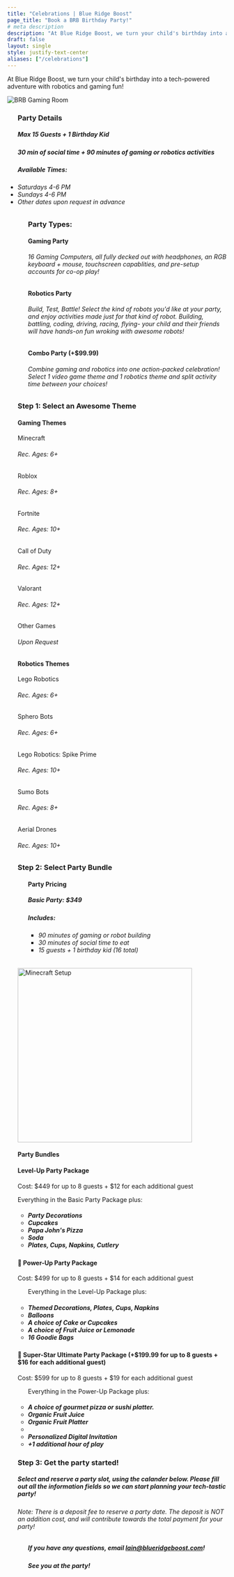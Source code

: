 ```yaml
---
title: "Celebrations | Blue Ridge Boost"
page_title: "Book a BRB Birthday Party!"
# meta description
description: "At Blue Ridge Boost, we turn your child's birthday into a tech-powered adventure with robotics and gaming fun!"
draft: false
layout: single
style: justify-text-center
aliases: ["/celebrations"]
---
```


<p>At Blue Ridge Boost, we turn your child's birthday into a tech-powered adventure with robotics and gaming fun!</p>
<img src="images/wideroom.webp" alt="BRB Gaming Room">
<!--<img src="images/fullroom.jpg" alt="BRB Gaming Room" width="500">-->
    <ul>
    <h3>Party Details</h3>
    <h5><strong>Max 15 Guests + 1 Birthday Kid</strong></h5>
    <h5><strong>30 min of social time + 90 minutes of gaming or robotics activities</strong></h5>    
    <h5><strong>Available Times:</strong></h5> 
    <h6><li>Saturdays 4-6 PM</li>
    <li>Sundays 4-6 PM</li>
    <li>Other dates upon request in advance</li></h6>
<div class="container section">
<ul>
<h3>Party Types:</h3>
<h4><strong>Gaming Party</strong></h4>
<h6>16 Gaming Computers, all fully decked out with headphones, an RGB keyboard + mouse, touchscreen capablities, and pre-setup accounts for co-op play!</h6>
<h4><strong>Robotics Party</strong></h4>
<h6>Build, Test, Battle! Select the kind of robots you'd like at your party, and enjoy activities made just for that kind of robot. Building, battling, coding, driving, racing, flying- your child and their friends will have hands-on fun wroking with awesome robots!</h6>
<h4><strong>Combo Party (+$99.99)</strong></h4>
<h6>Combine gaming and robotics into one action-packed celebration! Select 1 video game theme and 1 robotics theme and split activity time between your choices!</h6>
</ul>
</div>



<div class="container section">
    <!--This needs to be in a row-->
    <h3>Step 1: Select an Awesome Theme</h3>
    <!--Make this a banner-->
    <div class="row row-cols-3">
        <div class="theme-card">
            <h4>Gaming Themes</h4>
            <!--Subtitle Needed-->
            <body>Minecraft</body> 
            <h6>Rec. Ages: 6+</h6>
            <body>Roblox</body> 
            <h6>Rec. Ages: 8+</h6>
            <body>Fortnite</body>
            <h6>Rec. Ages: 10+</h6>
            <body>Call of Duty</body>
            <h6>Rec. Ages: 12+</h6>
            <body>Valorant</body>
            <h6>Rec. Ages: 12+</h6>
            <body>Other Games</body> 
            <h6>Upon Request</h6>
        </div>
        <div class="theme-card">
            <h4>Robotics Themes</h4>
            <body>Lego Robotics</body> 
            <h6>Rec. Ages: 6+</h6>
            <body>Sphero Bots</body> 
            <h6>Rec. Ages: 6+</h6>
            <body>Lego Robotics: Spike Prime</body>
            <h6>Rec. Ages: 10+</h6>
            <body>Sumo Bots</body> 
            <h6>Rec. Ages: 8+</h6>
            <body>Aerial Drones</body> 
            <h6>Rec. Ages: 10+</h6>
        </div>
    </div>
</div>

<div class="container section">
        <h3>Step 2: Select Party Bundle</h3>
        <div class="row">
        <div class="columnparty">
        <ul>
            <h4>Party Pricing</h4>
            <h5>Basic Party: $349</h5>
            <h5>Includes:</h5>
            <ul>
                <h6>
                <li>90 minutes of gaming or robot building</li>
                <li>30 minutes of social time to eat</li>
                <li>15 guests + 1 birthday kid (16 total)</li>
                </h6>
            </ul>
            </ul>
        </div>
        <div class="columnparty">
            <img src="images/maxweb.webp" alt="Minecraft Setup" width="400">
        </div>
    </div>
    <div class="row">
        <h4>Party Bundles</h4>
    </div>
    <div class="row row-cols-3">
        <div class="theme-card">
            <!--super charged, gamer, pro, champion, vip-->
                <h4>Level-Up Party Package</h4>
                <p>Cost: $449 for up to 8 guests + $12 for each additional guest</p>
                <p>Everything in the Basic Party Package plus:</p>
                <ul>
                    <h5>
                    <li>Party Decorations</li>
                    <li>Cupcakes</li>
                    <li>Papa John's Pizza</li>
                    <li>Soda</li>
                    <li>Plates, Cups, Napkins, Cutlery</li>
                    </h5>
                </ul>
        </div>
        <div class="theme-card">
                <h4>&#127812 Power-Up Party Package</h4>
                <p>Cost: $499 for up to 8 guests + $14 for each additional guest</p>
                <ul><p>Everything in the Level-Up Package plus:</p>
                    <h5>
                    <li><strong>Themed</strong> Decorations, Plates, Cups, Napkins</li>
                    <li>Balloons</li>
                    <li>A choice of Cake or Cupcakes</li>
                    <li>A choice of Fruit Juice or Lemonade</li>
                    <li>16 Goodie Bags</li>
                    </h5>
                </ul> 
        </div>
        <div class="theme-card">
                <h4>&#127775 Super-Star Ultimate Party Package (+$199.99 for up to 8 guests + $16 for each additional guest)</h4>
                <p>Cost: $599 for up to 8 guests + $19 for each additional guest</p>
                <ul><p>Everything in the Power-Up Package plus:</p>
                    <h5>
                    <li>A choice of gourmet pizza or sushi platter.</li>
                    <li><strong>Organic</strong> Fruit Juice</li>
                    <li><strong>Organic</strong> Fruit Platter<li>
                    <strong><li>Personalized Digital Invitation</li>
                    <li>+1 additional hour of play</li></strong>
                    </h5>
                </ul>
        </div>
    </div>
    <div>
    <!-- <div class="ecsp ecsp-SingleProduct-v2 ecsp-Product ec-Product-762154047" itemtype="http://schema.org/Product" data-single-product-id="762154047"><div class="ecsp-title" itemprop="name" style="display:none;" content="Birthday Party Reservation Deposit"></div><div customprop="addtobag"></div></div><script data-cfasync="false" type="text/javascript" src="https://app.ecwid.com/script.js?106136041&data_platform=singleproduct_v2" charset="utf-8"></script><script type="text/javascript">xProduct()</script>
    </div> -->
    <div class="container section">
    <h3>Step 3: Get the party started!</h3>
    <h5>Select and reserve a party slot, using the calander below. Please fill out all the information fields so we can start planning your tech-tastic party!</h5>
    <h6> Note: There is a deposit fee to reserve a party date. The deposit is NOT an addition cost, and will contribute towards the total payment for your party! </h6>
    <!--I would like to make this an "email us" button later on-->
    <ul>
    <!-- <div class="container" id="Celebrations">
<div id="my-store-106136041"></div>
<div><script data-cfasync="false" type="text/javascript" src="https://app.ecwid.com/script.js?106136041&data_platform=code" charset="utf-8"></script><script type="text/javascript"> xProductBrowser("id=my-store-106136041", "defaultCategoryId=184145262");</script></div>
</div> -->
    <!-- add a la carte add ons of baloons and maybe pizza -->
    <!-- add embeded deposit system -->
    <script src="https://embed.ycb.me"	async="true"	data-domain="c0f2o"	data-displaymode="auto"></script>
    <h5>If you have any questions, email <a href="mailto:lain@blueridgeboost.com">lain@blueridgeboost.com</a>!</h5>
    <h5>See you at the party!</h5>
    </ul>
    </div>
</div>

